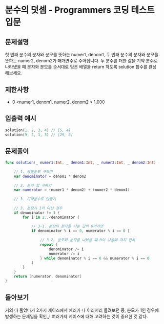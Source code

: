 # 분수의 덧셈 - Programmers 코딩 테스트 입문

## 문제설명
첫 번째 분수의 분자와 분모를 뜻하는 numer1, denom1, 두 번째 분수의 분자와 분모를 뜻하는 numer2, denom2가 매개변수로 주어집니다. 두 분수를 더한 값을 기약 분수로 나타냈을 때 분자와 분모를 순서대로 담은 배열을 return 하도록 solution 함수를 완성해보세요.

## 제한사항
- 0 <numer1, denom1, numer2, denom2 < 1,000

## 입출력 예시
~~~swift
solution(1, 2, 3, 4) // [5, 4]
solution(9, 2, 1, 3) // [29, 6]
~~~

## 문제풀이 
~~~swift
func solution(_ numer1:Int, _ denom1:Int, _ numer2:Int, _ denom2:Int) -> [Int] {
    
    // 1. 공통분모 구하기
    var denominator = denom1 * denom2
    
    // 2. 분자 합 구하기
    var numerator = (numer1 * denom2) + (numer2 * denom1)
    
    // 3. 기약분수로 만들기
    
    // 3. 분모가 1이 아닌 경우
    if denominator != 1 {
        for i in 2..<denominator {
            
            // 3-1. 분모와 분자를 나눈 값이 0이라면
            if denominator % i == 0, numerator % i == 0 {
                
                // 3-2. 분모와 분자를 나눴을 때 0이 나올때 까지 반복
                repeat {
                    denominator /= i
                    numerator /= i
                } while denominator % i == 0 && numerator % i == 0
            }
        }
    }
    return [numerator, denominator]
}
~~~

## 돌아보기
거의 다 풀었다가 2가지 케이스에서 에러가 나 이리저리 돌려보던 중, 분모가 1인 경우에 발생하는 문제임을 확인,,! 여러가지 케이스에 대해 고려하는 것이 중요한 것 같다.
